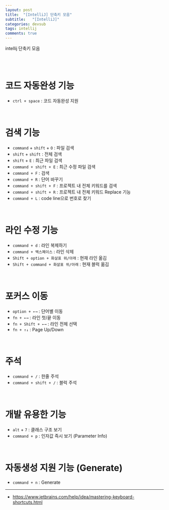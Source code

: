 ```yaml
---
layout: post
title:  "[IntelliJ] 단축키 모음"
subtitle:   "[IntelliJ]"
categories: devsub
tags: intellij
comments: true
---
```


intellij 단축키 모음


<br><br>


# 코드 자동완성 기능

- `ctrl + space` : 코드 자동완성 지원

<br>


# 검색 기능

- `command` + `shift` + `O` : 파일 검색
- `shift` + `shift` : 전체 검색
- `shift` + `E` : 최근 파일 검색
- `command + shift + E` : 최근 수정 파일 검색
- `command + F` : 검색 
- `command + R` : 단어 바꾸기
- `command + shift + F` : 프로젝트 내 전체 키워드를 검색
- `command + shift + R` : 프로젝트 내 전체 키워드 Replace 기능
- `command + L` : code line으로 번호로 찾기


<br>


# 라인 수정 기능

- `command + d` : 라인 복제하기
- `command + 백스페이스` : 라인 삭제
- `Shift + option + 화살표 위/아래` : 현재 라인 옮김
- `Shift + command + 화살표 위/아래` : 현재 블럭 옮김

<br>


# 포커스 이동

- `option + ←→` : 단어별 이동
- `fn + ←→` : 라인 첫/끝 이동 
- `fn + Shift + ←→` : 라인 전체 선택
- `fn + ↑↓` : Page Up/Down

<br>


# 주석

- `command + /` : 한줄 주석
- `command + shift + /` : 블럭 주석

<br>


# 개발 유용한 기능

- `alt` + `7` : 클래스 구조 보기
- `command + p` : 인자값 즉시 보기 (Parameter Info)

<br>


# 자동생성 지원 기능 (Generate)

- `command + n` : Generate


---

- https://www.jetbrains.com/help/idea/mastering-keyboard-shortcuts.html




